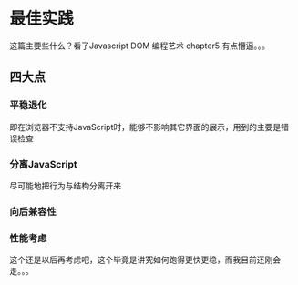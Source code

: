 # 最佳实践  

这篇主要些什么？看了Javascript DOM 编程艺术 chapter5 有点懵逼。。。

## 四大点

### 平稳退化

即在浏览器不支持JavaScript时，能够不影响其它界面的展示，用到的主要是错误检查








### 分离JavaScript

尽可能地把行为与结构分离开来




### 向后兼容性  






### 性能考虑  



这个还是以后再考虑吧，这个毕竟是讲究如何跑得更快更稳，而我目前还刚会走。。。



